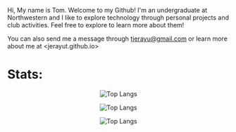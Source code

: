Hi, My name is Tom. Welcome to my Github! I'm an undergraduate at Northwestern and I like to explore technology through personal projects and club activities. Feel free to explore to learn more about them!

You can also send me a message through <tjerayu@gmail.com> or learn more about me at <jerayut.github.io>

# Stats:

<div align = "center">

![Top Langs](https://github-readme-stats.vercel.app/api?username=JerayuT&show_icons=true&theme=gotham&&hide_border=true)

![Top Langs](https://github-readme-streak-stats.herokuapp.com/?user=JerayuT&&theme=gotham&&hide_border=true)

![Top Langs](https://github-readme-stats.vercel.app/api/top-langs/?username=JerayuT&layout=compact&theme=gotham&hide_border=true)

</div>
